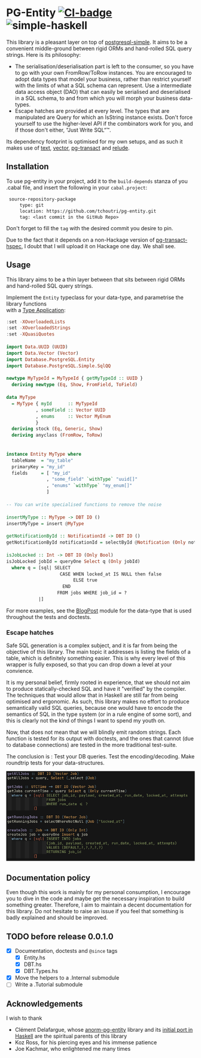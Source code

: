 # PG-Entity [![CI-badge][CI-badge]][CI-url] ![simple-haskell][simple-haskell]

This library is a pleasant layer on top of [postgresql-simple][pg-simple]. 
It aims to be a convenient middle-ground between rigid ORMs and hand-rolled SQL query strings. Here is its philosophy:

* The serialisation/deserialisation part is left to the consumer, so you have to go with your own FromRow/ToRow instances.
  You are encouraged to adopt data types that model your business, rather than restrict yourself with the limits of what
  a SQL schema can represent. Use a intermediate data access object (DAO) that can easily be serialised and deserialised
  in a SQL schema, to and from which you will morph your business data-types.
* Escape hatches are provided at every level. The types that are manipulated are Query for which an IsString instance exists.
  Don't force yourself to use the higher-level API if the combinators work for you, and if those don't either, “Just Write SQL“™.

Its dependency footprint is optimised for my own setups, and as such it makes use of [text][text], [vector][vector],
[pg-transact][pg-transact] and [relude][relude].

## Installation

To use pg-entity in your project, add it to the `build-depends` stanza of you .cabal file,
and insert the following in your `cabal.project`:

```
 source-repository-package
     type: git
     location: https://github.com/tchoutri/pg-entity.git
     tag: <last commit in the GitHub Repo>
```

Don't forget to fill the `tag` with the desired commit you desire to pin.

Due to the fact that it depends on a non-Hackage version of [pg-transact-hspec][pg-transact-hspec], I doubt that I
will upload it on Hackage one day. We shall see.

## Usage

This library aims to be a thin layer between that sits between rigid ORMs and hand-rolled SQL query strings.

Implement the `Entity` typeclass for your data-type, and parametrise the library functions  
with a [Type Application](https://downloads.haskell.org/~ghc/latest/docs/html/users_guide/exts/type_applications.html): 

```Haskell
:set -XOverloadedLists
:set -XOverloadedStrings
:set -XQuasiQuotes

import Data.UUID (UUID)
import Data.Vector (Vector)
import Database.PostgreSQL.Entity
import Database.PostgreSQL.Simple.SqlQQ

newtype MyTypeId = MyTypeId { getMyTypeId :: UUID }
  deriving newtype (Eq, Show, FromField, ToField)

data MyType
  = MyType { myId      :: MyTypeId
           , someField :: Vector UUID
           , enums     :: Vector MyEnum
           }
  deriving stock (Eq, Generic, Show)
  deriving anyclass (FromRow, ToRow)


instance Entity MyType where
  tableName  = "my_table"
  primaryKey = "my_id"
  fields     = [ "my_id"
               , "some_field" `withType` "uuid[]"
               , "enums" `withType` "my_enum[]"
               ]

-- You can write specialised functions to remove the noise

insertMyType :: MyType -> DBT IO ()
insertMyType = insert @MyType

getNotificationById :: NotificationId -> DBT IO ()
getNotificationById notificationId = selectById @Notification (Only notificationId)

isJobLocked :: Int -> DBT IO (Only Bool)
isJobLocked jobId = queryOne Select q (Only jobId)
  where q = [sql| SELECT
                    CASE WHEN locked_at IS NULL then false
                         ELSE true
                     END
                   FROM jobs WHERE job_id = ?
            |]
```

For more examples, see the [BlogPost][BlogPost-module] module for the data-type that is used throughout the tests and doctests.

### Escape hatches

Safe SQL generation is a complex subject, and it is far from being the objective of this library. The main topic it
addresses is listing the fields of a table, which is definitely something easier. This is why every level of this wrapper
is fully exposed, so that you can drop down a level at your convience.

It is my personal belief, firmly rooted in experience, that we should not aim to produce statically-checked SQL and have
it "verified" by the compiler. The techniques that would allow that in Haskell are still far from being optimised and
ergonomic. As such, this library makes no effort to produce semantically valid SQL queries, because one would have to
encode the semantics of SQL in the type system (or in a rule engine of some sort), and this is clearly not the kind of
things I want to spend my youth on.

Now, that does not mean that we will blindly emit random strings. Each function is tested for its output with doctests,
and the ones that cannot (due to database connections) are tested in the more traditional test-suite.

The conclusion is : Test your DB queries. Test the encoding/decoding. Make roundtrip tests for your data-structures.

!["Screenshot"](./assets/screencap.png)

## Documentation policy

Even though this work is mainly for my personal consumption, I encourage you to dive in the code and maybe get the 
necessary inspiration to build something greater. Therefore, I aim to maintain a decent documentation for this library.
Do not hesitate to raise an issue if you feel that something is badly explained and should be improved.

## TODO before release 0.0.1.0

* [x] Documentation, doctests and `@since` tags
  * [x] Entity.hs
  * [x] DBT.hs
  * [x] DBT.Types.hs

* [x] Move the helpers to a .Internal submodule
* [ ] Write a .Tutorial submodule

## Acknowledgements 

I wish to thank

* Clément Delafargue, whose [anorm-pg-entity][anorm-pg-entity] library and its [initial port in Haskell][blogpost]
  are the spiritual parents of this library
* Koz Ross, for his piercing eyes and his immense patience
* Joe Kachmar, who enlightened me many times

[pg-transact-hspec]: https://github.com/jfischoff/pg-transact-hspec.git
[blogpost]: https://tech.fretlink.com/yet-another-unsafe-db-layer/
[anorm-pg-entity]: https://github.com/CleverCloud/anorm-pg-entity
[pg-simple]: https://hackage.haskell.org/package/postgresql-simple
[pg-transact]: https://hackage.haskell.org/package/pg-transact
[text]: https://hackage.haskell.org/package/text
[vector]: https://hackage.haskell.org/package/vector
[relude]: https://hackage.haskell.org/package/relude
[CI-badge]: https://img.shields.io/github/workflow/status/tchoutri/pg-entity/CI?style=flat-square
[CI-url]: https://github.com/tchoutri/pg-entity/actions
[simple-haskell]: https://img.shields.io/badge/Simple-Haskell-purple?style=flat-square
[BlogPost-module]: https://github.com/tchoutri/pg-entity/blob/main/src/Database/PostgreSQL/Entity/BlogPost.hs
